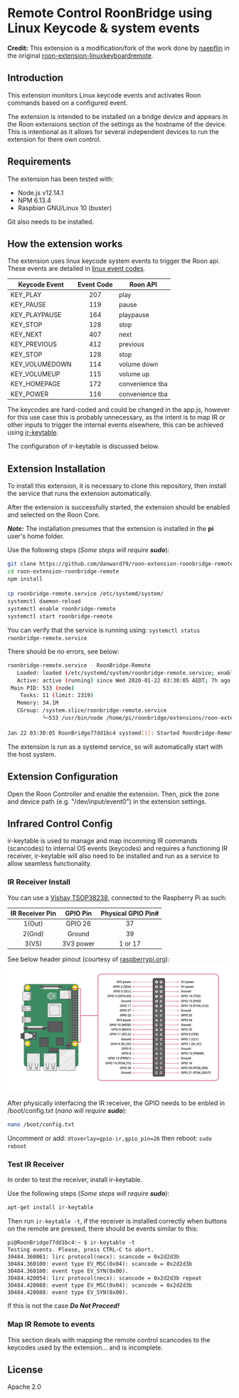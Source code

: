 # Remote Control RoonBridge using Linux Keycode & system events

**Credit:** This extension is a modification/fork of the work done by [naepflin](https://github.com/naepflin) in the original [roon-extension-linuxkeyboardremote](https://github.com/naepflin/roon-extension-linuxkeyboardremote).

## Introduction

This extension monitors Linux keycode events and activates Roon commands based on a configured event.

The extension is intended to be installed on a bridge device and appears in the Roon extensions section of the settings as the hostname of the device. This is intentional as it allows for several independent devices to run the extension for there own control.

## Requirements

The extension has been tested with:
- Node.js v12.14.1
- NPM 6.13.4
- Raspbian GNU/Linux 10 (buster)

Git also needs to be installed.

## How the extension works

The extension uses linux keycode system events to trigger the Roon api. These events are detailed in [linux event codes](https://github.com/torvalds/linux/blob/master/include/uapi/linux/input-event-codes.h). 

| Keycode Event | Event Code | Roon API       |
| ------------- |:----------:|----------------|
| KEY_PLAY      | 207        | play           |
| KEY_PAUSE     | 119        | pause          |
| KEY_PLAYPAUSE | 164        | playpause      |
| KEY_STOP      | 128        | stop           |
| KEY_NEXT      | 407        | next           |   
| KEY_PREVIOUS  | 412        | previous       |
| KEY_STOP      | 128        | stop           |
| KEY_VOLUMEDOWN| 114        | volume down    |
| KEY_VOLUMEUP  | 115        | volume up      |
| KEY_HOMEPAGE  | 172        | convenience tba|
| KEY_POWER     | 116        | convenience tba|

The keycodes are hard-coded and could be changed in the app.js, however for this use case this is probably unnecessary, as the intent is to map IR or other inputs to trigger the internal events elsewhere, this can be achieved using [ir-keytable](https://manpages.debian.org/testing/ir-keytable/ir-keytable.1.en.html). 

The configuration of ir-keytable is discussed below.

## Extension Installation

To install this extension, it is necessary to clone this repository, then install the service that runs the extension automatically. 

After the extension is successfully started, the extension should be enabled and selected on the Roon Core.

***Note:*** The installation presumes that the extension is installed in the **pi** user's home folder.

Use the following steps (*Some steps will require **sudo***): 
```bash
git clone https://github.com/danward79/roon-extension-roonbridge-remote.git
cd roon-extension-roonbridge-remote
npm install

cp roonbridge-remote.service /etc/systemd/system/
systemctl daemon-reload
systemctl enable roonbridge-remote
systemctl start roonbridge-remote
```

You can verify that the service is running using:
`systemctl status roonbridge-remote.service `

There should be no errors, see below:
```bash
roonbridge-remote.service - RoonBridge-Remote
   Loaded: loaded (/etc/systemd/system/roonbridge-remote.service; enabled; vendor preset: enabled)
   Active: active (running) since Wed 2020-01-22 03:30:05 AEDT; 7h ago
 Main PID: 533 (node)
    Tasks: 11 (limit: 2319)
   Memory: 34.1M
   CGroup: /system.slice/roonbridge-remote.service
           └─533 /usr/bin/node /home/pi/roonbridge/extensions/roon-extension-linuxkeyboardremote/.

Jan 22 03:30:05 RoonBridge77dd1bc4 systemd[1]: Started RoonBridge-Remote.
```

The extension is run as a systemd service, so will automatically start with the host system.

## Extension Configuration

Open the Roon Controller and enable the extension. Then, pick the zone and device path (e.g. "/dev/input/event0") in the extension settings.

## Infrared Control Config

ir-keytable is used to manage and map incomming IR commands (scancodes) to internal OS events (keycodes) and requires a functioning IR receiver, ir-keytable will also need to be installed and run as a service to allow seamless functionality.

### IR Receiver Install

You can use a [Vishay TSOP38238](https://www.vishay.com/product?docid=82491), connected to the Raspberry Pi as such:

| IR Receiver Pin | GPIO Pin  | Physical GPIO Pin# |
|:---------------:|:---------:|:------------------:|
| 1(Out)          | GPIO 26   | 37                 |
| 2(Gnd)          | Ground    | 39                 |
| 3(VS)           | 3V3 power | 1 or 17            |
See below header pinout (courtesy of [raspberrypi.org](https://www.raspberrypi.org)):
![alt text](GPIO-Pinout-Diagram-2.png "Raspberry Pi Header pinout")

After physically interfacing the IR receiver, the GPIO needs to be enbled in /boot/config.txt (*nano will require **sudo***):
```bash
nano /boot/config.txt
```

Uncomment or add: `dtoverlay=gpio-ir,gpio_pin=26`
then reboot: `sudo reboot`

### Test IR Receiver

In order to test the receiver, install ir-keytable.

Use the following steps (*Some steps will require **sudo***):
```bash
apt-get install ir-keytable
```

Then run `ir-keytable -t`, if the receiver is installed correctly when buttons on the remote are pressed, there should be events similar to this:

```
pi@RoonBridge77dd1bc4:~ $ ir-keytable -t
Testing events. Please, press CTRL-C to abort.
30484.360061: lirc protocol(necx): scancode = 0x2d2d3b
30484.360100: event type EV_MSC(0x04): scancode = 0x2d2d3b
30484.360100: event type EV_SYN(0x00).
30484.420054: lirc protocol(necx): scancode = 0x2d2d3b repeat
30484.420088: event type EV_MSC(0x04): scancode = 0x2d2d3b
30484.420088: event type EV_SYN(0x00).
```

If this is not the case ***Do Not Proceed!***

### Map IR Remote to events

This section deals with mapping the remote control scancodes to the keycodes used by the extension... and is incomplete.

## License

Apache 2.0
